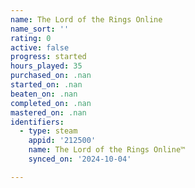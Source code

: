 ```yaml
---
name: The Lord of the Rings Online
name_sort: ''
rating: 0
active: false
progress: started
hours_played: 35
purchased_on: .nan
started_on: .nan
beaten_on: .nan
completed_on: .nan
mastered_on: .nan
identifiers:
  - type: steam
    appid: '212500'
    name: The Lord of the Rings Online™
    synced_on: '2024-10-04'

---
```

